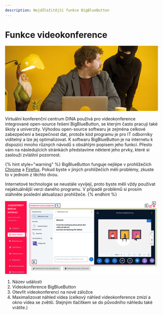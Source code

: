 ```yaml
---
description: Nejdůležitější funkce BigBlueButton
---
```


# Funkce videokonference

![](../../.gitbook/assets/gitbook_viedokonferenz_750x320.jpg)

Virtuální konferenční centrum DINA používá pro videokonference integrované open-source řešení BigBlueButton, se kterým často pracují také školy a univerzity. Výhodou open-source softwaru je zejména celkové zabezpečení a bezpečnost dat, protože kód programu je pro IT odborníky viditelný a lze jej optimalizovat. K softwaru BigBlueButton je na internetu k dispozici mnoho různých návodů s obsáhlým popisem jeho funkcí. Přesto vám na následujících stránkách představíme některé jeho prvky, které si zaslouží zvláštní pozornost.

{% hint style="warning" %}
BigBlueButton funguje nejlépe v prohlížečích [Chrome](https://www.google.com/intl/de_de/chrome/) a [Firefox](https://www.mozilla.org/de/firefox/new/). Pokud byste v jiných prohlížečích měli problémy, zkuste to v jednom z těchto dvou.

Internetové technologie se neustále vyvíjejí, proto byste měli vždy používat nejaktuálnější verzi daného programu. V případě problémů si prosím stáhněte poslední aktualizaci prohlížeče.
{% endhint %}

![](../../.gitbook/assets/tagungsansicht-bigbluebutton.png)

1. Název události
2. Videokonference BigBlueButton
3. Otevřít videokonferenci na nové záložce
4. Maximalizovat náhled videa \(celkový náhled videokonference zmizí a okno videa se zvětší. Stejným tlačítkem se do původního náhledu také vrátíte.\)

